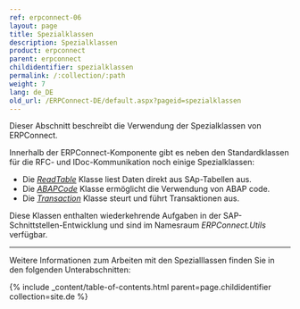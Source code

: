 ```yaml
---
ref: erpconnect-06
layout: page
title: Spezialklassen
description: Spezialklassen
product: erpconnect
parent: erpconnect
childidentifier: spezialklassen
permalink: /:collection/:path
weight: 7
lang: de_DE
old_url: /ERPConnect-DE/default.aspx?pageid=spezialklassen
---
```

Dieser Abschnitt beschreibt die Verwendung der Spezialklassen von ERPConnect.

Innerhalb der ERPConnect-Komponente gibt es neben den Standardklassen für die RFC- und IDoc-Kommunikation noch einige Spezialklassen:
- Die [*ReadTable*](./special-classes/reading-sap-tables-directly-with-readtable) Klasse liest Daten direkt aus SAp-Tabellen aus.
- Die [*ABAPCode*](./special-classes/abap-code) Klasse ermöglicht die Verwendung von ABAP code.
- Die [*Transaction*](./special-classes/managing-and-executing-transactions-the-class-transaction) Klasse steurt und führt Transaktionen aus.

Diese Klassen enthalten wiederkehrende Aufgaben in der SAP-Schnittstellen-Entwicklung und sind im Namesraum *ERPConnect.Utils* verfügbar.

****
Weitere Informationen zum Arbeiten mit den Spezialllassen finden Sie in den folgenden Unterabschnitten:

{% include _content/table-of-contents.html parent=page.childidentifier collection=site.de %}